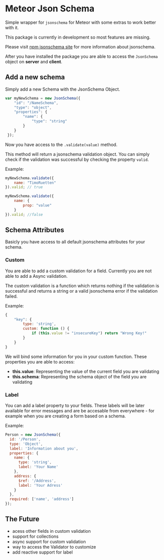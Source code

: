 # Meteor Json Schema
Simple wrapper for ```jsonschema``` for Meteor with some extras to work better with it.

This package is currently in development so most features are missing.

Please visit [npm jsonschema site](https://www.npmjs.com/package/jsonschema) for more information about jsonschema.

After you have installed the package you are able to access the ```JsonSchema``` object on **server** and **client**.


## Add a new schema

Simply add a new Schema with the JsonSchema Object. 

```javascript
var myNewSchema = new JsonSchema({
	"id": "/NameSchema",
	"type": "object",
	"properties": {
		"name": {
			"type": "string"
		}	
	}
 });
```

Now you have access to the ```.validate(value)``` method.



This method will return a jsonschema validation object. You can simply check if the validation was successful by checking the property ```valid```. 


Example:

```javascript
myNewSchema.validate({
	name: "TimoRuetten"
}).valid; // true

myNewSchema.validate({
	name: {
		prop: "value"
	}
}).valid; //false
```

## Schema Attributes

Basicly you have access to all default jsonschema attributes for your schema.

### Custom

You are able to add a custom validation for a field. Currently you are not able to add a Async validation.

The custom validation is a function which returns nothing if the validation is successful and returns a string or a valid jsonschema error if the validation failed.

Example:


```javascript
{
	"key": {
    	type: 'string',
    	custom: function () {
  			if (this.value != "insecureKey") return "Wrong Key!"
  		}
  	}
}
```

We will bind some information for you in your custom function. These properties you are able to access:

* **this.value**: Representing the value of the current field you are validating
* **this.schema**: Representing the schema object of the field you are validating

### Label

You can add a label property to your fields. These labels will be later available for error messages and are be accesable from everywhere - for example when you are creating a form based on a schema.

Example:

```javascript
Person = new JsonSchema({
  id: '/Person',
  type: 'Object',
  label: 'Information about you',
  properties: {
    name: {
      type: 'string',
      label: 'Your Name'
    },
    address: {
      $ref: '/Address',
      label: 'Your Adress'
    }
  },
  required: ['name', 'address']
});
```

## The Future

* acess other fields in custom validation
* support for collections
* async support for custom validation
* way to access the Validator to customize
* add reactive support for label